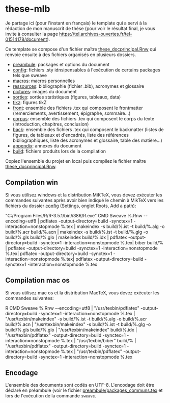# these-mlb

Je partage ici (pour l'instant en français) le template qui a servi à la rédaction de mon manuscrit de thèse (pour voir le résultat final, je vous invite à consulter la page https://tel.archives-ouvertes.fr/tel-01514178/document). 

Ce template se compose d'un fichier maître [these_docprincipal.Rnw](/these_docprincipal.Rnw) qui renvoie ensuite à des fichiers organisés en plusieurs dossiers. 

* [preambule](/preambule/): packages et options du document
* [config](/config/): fichiers .sty idnsipensables à l'exécution de certains packages tels que sweave
* [macros](/macros/): macros personnelles
* [ressources](/ressources/): bibliographie (fichier .bib), acronymes et glossaire 
* [pictures](/pictures/): images du document
* [sorties](/sorties/): sorties statistiques (figures, tableaux, data)
* [tikz](/tikz/): figures tikZ
* [front](/front/): ensemble des fichiers .tex qui composent le frontmatter (remerciements, avertissement, épigraphe, sommaire...)
* [corpus](/corpus/): ensemble des fichiers .tex qui composent le corps du texte (introduction, chapitres, conclusion)
* [back](/back/): ensemble des fichiers .tex qui composent le backmatter (listes de figures, de tableaux et d'encadrés, liste des références bibliographiques, liste des acronymes et glossaire, table des matière...)
* [appendix](/appendix/): annexes du document
* [build](/build/): fichiers produits lors de la compilation

Copiez l'ensemble du projet en local puis compilez le fichier maître [these_docprincipal.Rnw](/these_docprincipal.Rnw). 

## Compilation win

Si vous utilisez windows et la distribution MiKTeX, vous devez exécuter les commandes suivantes après avoir bien indiqué le chemin à MikTeX vers les fichiers du dossier [config](/config/) (Settings, onglet Roots, Add a path):

"C:/Program Files/R/R-3.5.1/bin/i386/R.exe" CMD Sweave %.Rnw --encoding=utf8 | 
pdflatex -output-directory=build -synctex=1 -interaction=nonstopmode %.tex | 
makeindex -s build/%.ist -t build/%.alg -o build/%.acr build/%.acn | 
makeindex -s build/%.ist -t build/%.glg -o build/%.gls build/%.glo | 
makeindex build/%.idx | pdflatex -output-directory=build -synctex=1 -interaction=nonstopmode %.tex| 
biber build/% | pdflatex -output-directory=build -synctex=1 -interaction=nonstopmode %.tex| 
pdflatex -output-directory=build -synctex=1 -interaction=nonstopmode %.tex| 
pdflatex -output-directory=build -synctex=1 -interaction=nonstopmode %.tex

## Compilation mac os

Si vous utilisez mac os et la distribution MacTeX, vous devez exécuter les commandes suivantes: 

R CMD Sweave %.Rnw --encoding=utf8 | 
"/usr/texbin/pdflatex" -output-directory=build -synctex=1 -interaction=nonstopmode %.tex | 
"/usr/texbin/makeindex" -s build/%.ist -t build/%.alg -o build/%.acr build/%.acn | 
"/usr/texbin/makeindex" -s build/%.ist -t build/%.glg -o build/%.gls build/%.glo | 
"/usr/texbin/makeindex" build/%.idx | 
"/usr/texbin/pdflatex" -output-directory=build -synctex=1 -interaction=nonstopmode %.tex | 
"/usr/texbin/biber" build/%  | "/usr/texbin/pdflatex" -output-directory=build -synctex=1 -interaction=nonstopmode %.tex  | "/usr/texbin/pdflatex" -output-directory=build -synctex=1 -interaction=nonstopmode %.tex 

## Encodage

L'ensemble des documents sont codés en UTF-8. L'encodage doit être déclaré en préambule (voir le fichier [preambule/packages_communs.tex](preambule/packages_communs.tex) et lors de l'exécution de la commande `sweave`. 
